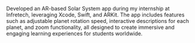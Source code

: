 Developed an AR-based Solar System app during my internship at Infretech, leveraging Xcode, Swift, and ARKit. 
The app includes features such as adjustable planet rotation speed, interactive descriptions for each planet, and zoom functionality, 
all designed to create immersive and engaging learning experiences for students worldwide.

